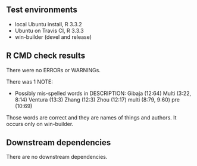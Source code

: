 ## Test environments
* local Ubuntu install, R 3.3.2
* Ubuntu on Travis CI, R 3.3.3
* win-builder (devel and release)

## R CMD check results
There were no ERRORs or WARNINGs.

There was 1 NOTE:

* Possibly mis-spelled words in DESCRIPTION:
  Gibaja (12:64)
  Multi (3:22, 8:14)
  Ventura (13:3)
  Zhang (12:3)
  Zhou (12:17)
  multi (8:79, 9:60)
  pre (10:69)
  
Those words are correct and they are names of things and authors.
It occurs only on win-builder.

## Downstream dependencies
There are no downstream dependencies.
